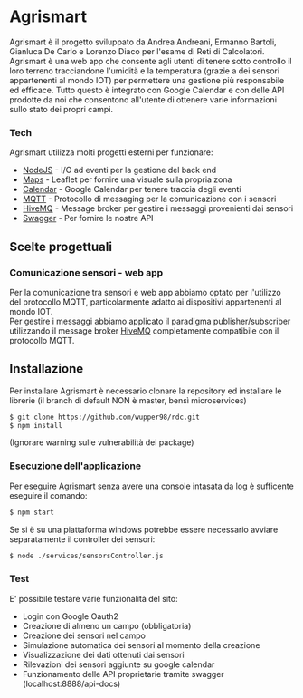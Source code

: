 # Agrismart
Agrismart è il progetto sviluppato da Andrea Andreani, Ermanno Bartoli, Gianluca De Carlo e Lorenzo Diaco per l'esame di Reti di Calcolatori.  
Agrismart è una web app che consente agli utenti di tenere sotto controllo il loro terreno tracciandone l'umidità e la temperatura (grazie a dei sensori appartenenti al mondo IOT) per permettere una gestione più responsabile ed efficace. Tutto questo è integrato con Google Calendar e con delle API prodotte da noi che consentono all'utente di ottenere varie informazioni sullo stato dei propri campi.

### Tech
Agrismart utilizza molti progetti esterni per funzionare:

* [NodeJS] - I/O ad eventi per la gestione del back end
* [Maps] - Leaflet per fornire una visuale sulla propria zona
* [Calendar] - Google Calendar per tenere traccia degli eventi
* [MQTT] - Protocollo di messaging per la comunicazione con i sensori
* [HiveMQ] - Message broker per gestire i messaggi provenienti dai sensori
* [Swagger] - Per fornire le nostre API

## Scelte progettuali
### Comunicazione sensori - web app
Per la comunicazione tra sensori e web app abbiamo optato per l'utilizzo del protocollo MQTT, particolarmente adatto ai dispositivi appartenenti al mondo IOT.  
Per gestire i messaggi abbiamo applicato il paradigma publisher/subscriber utilizzando il message broker [HiveMQ] completamente compatibile con il protocollo MQTT.

## Installazione
Per installare Agrismart è necessario clonare la repository ed installare le librerie (il branch di default NON è master, bensì microservices)
```sh
$ git clone https://github.com/wupper98/rdc.git
$ npm install
```
(Ignorare warning sulle vulnerabilità dei package)

### Esecuzione dell'applicazione
Per eseguire Agrismart senza avere una console intasata da log è sufficente eseguire il comando:
```sh
$ npm start
```
Se si è su una piattaforma windows potrebbe essere necessario avviare separatamente il controller dei sensori:
```sh
$ node ./services/sensorsController.js
```

### Test
E' possibile testare varie funzionalità del sito:

- Login con Google Oauth2
- Creazione di almeno un campo (obbligatoria)
- Creazione dei sensori nel campo
- Simulazione automatica dei sensori al momento della creazione
- Visualizzazione dei dati ottenuti dai sensori
- Rilevazioni dei sensori aggiunte su google calendar
- Funzionamento delle API proprietarie tramite swagger (localhost:8888/api-docs)


[//]: # (Abbreviazioni per i link utilizzati nella descrizione del progetto)
[NodeJS]:   <https://nodejs.org/it/about/>
[Maps]:     <https://leafletjs.com/>
[Calendar]: <https://developers.google.com/calendar>
[MQTT]:     <http://mqtt.org/>
[HiveMQ]:   <https://www.hivemq.com/>
[Swagger]:  <https://swagger.io/>
